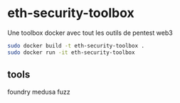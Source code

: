 # eth-security-toolbox
Une toolbox docker avec tout les outils de pentest web3

```bash
sudo docker build -t eth-security-toolbox .
sudo docker run -it eth-security-toolbox
```

## tools
foundry
medusa fuzz
